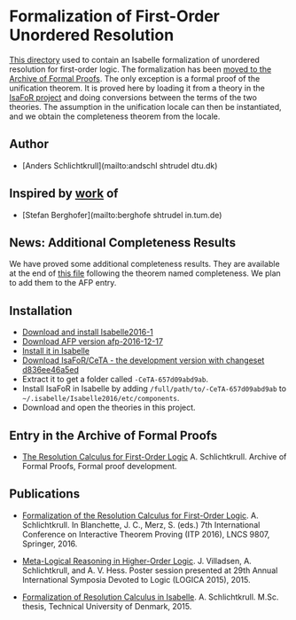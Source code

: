 # Formalization of First-Order Unordered Resolution #

[This directory](https://bitbucket.org/isafol/isafol/src/master/Unordered_Resolution/) used to contain an Isabelle formalization of unordered resolution for first-order logic. The formalization has been [moved to the Archive of Formal Proofs](https://www.isa-afp.org/entries/Resolution_FOL.shtml). The only exception is a formal proof of the unification theorem. It is proved here by loading it from a theory in the [IsaFoR project](http://cl-informatik.uibk.ac.at/software/ceta/) and doing conversions between the terms of the two theories. The assumption in the unification locale can then be instantiated, and we obtain the completeness theorem from the locale.


## Author ##

* [Anders Schlichtkrull](mailto:andschl shtrudel dtu.dk)


## Inspired by [work](http://afp.sourceforge.net/entries/FOL-Fitting.shtml) of ##

* [Stefan Berghofer](mailto:berghofe shtrudel in.tum.de)


## News: Additional Completeness Results ##

We have proved some additional completeness results. They are available at the end of [this file](https://bitbucket.org/isafol/isafol/src/unordered_jar/Unordered_Resolution/Resolution_FOL/Completeness.thy) following the theorem named completeness. We plan to add them to the AFP entry.


## Installation ##

* [Download and install Isabelle2016-1](https://isabelle.in.tum.de)
* [Download AFP version afp-2016-12-17](https://sourceforge.net/projects/afp/files/afp-Isabelle2016-1/)
* [Install it in Isabelle](https://www.isa-afp.org/using.shtml)
* [Download IsaFoR/CeTA - the development version with changeset d836ee46a5ed](http://cl2-informatik.uibk.ac.at/rewriting/mercurial.cgi/IsaFoR/archive/d836ee46a5ed.tar.bz2)
* Extract it to get a folder called `-CeTA-657d09abd9ab`.
* Install IsaFoR in Isabelle by adding `/full/path/to/-CeTA-657d09abd9ab` to `~/.isabelle/Isabelle2016/etc/components`.
* Download and open the theories in this project.


## Entry in the Archive of Formal Proofs ##

* [The Resolution Calculus for First-Order Logic](https://www.isa-afp.org/entries/Resolution_FOL.shtml)
  A. Schlichtkrull.
  Archive of Formal Proofs, Formal proof development.


## Publications ##

* [Formalization of the Resolution Calculus for First-Order Logic](http://orbit.dtu.dk/files/126069253/typeinst.pdf).
  A. Schlichtkrull.
  In Blanchette, J. C., Merz, S. (eds.) 7th International Conference on Interactive Theorem Proving (ITP 2016), LNCS 9807, Springer, 2016.

* [Meta-Logical Reasoning in Higher-Order Logic](http://orbit.dtu.dk/files/118776437/logica_poster.pdf).
  J. Villadsen, A. Schlichtkrull, and A. V. Hess.
  Poster session presented at 29th Annual International Symposia Devoted to Logic (LOGICA 2015), 2015.

* [Formalization of Resolution Calculus in Isabelle](http://people.compute.dtu.dk/andschl/Thesis.pdf).
  A. Schlichtkrull.
  M.Sc. thesis, Technical University of Denmark, 2015.
